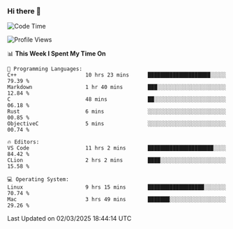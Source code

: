 ### Hi there 👋

<!--START_SECTION:waka-->
![Code Time](http://img.shields.io/badge/Code%20Time-970%20hrs%2045%20mins-blue)

![Profile Views](http://img.shields.io/badge/Profile%20Views-1-blue)

📊 **This Week I Spent My Time On** 

```text
💬 Programming Languages: 
C++                      10 hrs 23 mins      ████████████████████░░░░░   79.39 % 
Markdown                 1 hr 40 mins        ███░░░░░░░░░░░░░░░░░░░░░░   12.84 % 
C                        48 mins             ██░░░░░░░░░░░░░░░░░░░░░░░   06.18 % 
Rust                     6 mins              ░░░░░░░░░░░░░░░░░░░░░░░░░   00.85 % 
ObjectiveC               5 mins              ░░░░░░░░░░░░░░░░░░░░░░░░░   00.74 % 

🔥 Editors: 
VS Code                  11 hrs 2 mins       █████████████████████░░░░   84.42 % 
CLion                    2 hrs 2 mins        ████░░░░░░░░░░░░░░░░░░░░░   15.58 % 

💻 Operating System: 
Linux                    9 hrs 15 mins       ██████████████████░░░░░░░   70.74 % 
Mac                      3 hrs 49 mins       ███████░░░░░░░░░░░░░░░░░░   29.26 % 
```


 Last Updated on 02/03/2025 18:44:14 UTC
<!--END_SECTION:waka-->

<!--
**JackeyHua-SJTU/JackeyHua-SJTU** is a ✨ _special_ ✨ repository because its `README.md` (this file) appears on your GitHub profile.

Here are some ideas to get you started:

- 🔭 I’m currently working on ...
- 🌱 I’m currently learning ...
- 👯 I’m looking to collaborate on ...
- 🤔 I’m looking for help with ...
- 💬 Ask me about ...
- 📫 How to reach me: ...
- 😄 Pronouns: ...
- ⚡ Fun fact: ...
-->
